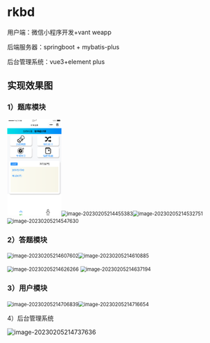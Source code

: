 # rkbd

用户端：微信小程序开发+vant weapp

后端服务器：springboot + mybatis-plus

后台管理系统：vue3+element plus



## 实现效果图

### 1）题库模块

<img src="https://github.com/YINA-6/rkbd/blob/master/photo/1.png" alt="img-1" style="zoom: 30%;" /><img src="C:\Users\YDY‘\WeChatProjects\rkbd\file_resources\image-20230205214455383.png" alt="image-20230205214455383" style="zoom:80%;" /><img src="C:\Users\YDY‘\WeChatProjects\rkbd\file_resources\image-20230205214532751.png" alt="image-20230205214532751" style="zoom:80%;" /><img src="C:\Users\YDY‘\WeChatProjects\rkbd\file_resources\image-20230205214547630.png" alt="image-20230205214547630" style="zoom:80%;" />



### 2）答题模块

<img src="C:\Users\YDY‘\WeChatProjects\rkbd\file_resources\image-20230205214607602.png" alt="image-20230205214607602" style="zoom:80%;" /><img src="C:\Users\YDY‘\WeChatProjects\rkbd\file_resources\image-20230205214610885.png" alt="image-20230205214610885" style="zoom:80%;" />

<img src="C:\Users\YDY‘\WeChatProjects\rkbd\file_resources\image-20230205214626266.png" alt="image-20230205214626266" style="zoom:80%;" />

<img src="C:\Users\YDY‘\WeChatProjects\rkbd\file_resources\image-20230205214637194.png" alt="image-20230205214637194" style="zoom:80%;" />



### 3）用户模块

<img src="C:\Users\YDY‘\WeChatProjects\rkbd\file_resources\image-20230205214706839.png" alt="image-20230205214706839" style="zoom:80%;" /><img src="C:\Users\YDY‘\WeChatProjects\rkbd\file_resources\image-20230205214716654.png" alt="image-20230205214716654" style="zoom:80%;" />



4）后台管理系统

![image-20230205214737636](C:\Users\YDY‘\WeChatProjects\rkbd\file_resources\image-20230205214737636.png)
